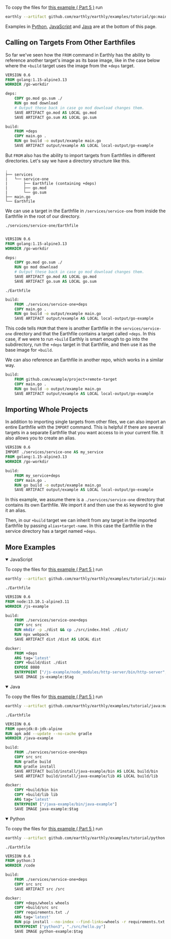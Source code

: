 To copy the files for [this example ( Part 5 )](https://github.com/earthly/earthly/tree/main/examples/tutorial/go/part5) run

```bash
earthly --artifact github.com/earthly/earthly/examples/tutorial/go:main+part5/part5 ./part5
```

Examples in [Python](#more-examples), [JavaScript](#more-examples) and [Java](#more-examples) are at the bottom of this page.

## Calling on Targets From Other Earthfiles

So far we've seen how the `FROM` command in Earthly has the ability to reference another target's image as its base image, like in the case below where the `+build` target uses the image from the `+deps` target.

```Dockerfile
VERSION 0.6
FROM golang:1.15-alpine3.13
WORKDIR /go-workdir

deps:
    COPY go.mod go.sum ./
    RUN go mod download
    # Output these back in case go mod download changes them.
    SAVE ARTIFACT go.mod AS LOCAL go.mod
    SAVE ARTIFACT go.sum AS LOCAL go.sum

build:
    FROM +deps
    COPY main.go .
    RUN go build -o output/example main.go
    SAVE ARTIFACT output/example AS LOCAL local-output/go-example

```

But `FROM` also has the ability to import targets from Earthfiles in different directories. Let's say we have a directory structure like this.

```
.
├── services
|   └── service-one
|       ├── Earthfile (containing +deps)
|       ├── go.mod
|       └── go.sum
├── main.go
└── Earthfile

```
We can use a target in the Earthfile in `/services/service-one` from inside the Earthfile in the root of our directory.

`./services/service-one/Earthfile`

```Dockerfile

VERSION 0.6
FROM golang:1.15-alpine3.13
WORKDIR /go-workdir

deps:
    COPY go.mod go.sum ./
    RUN go mod download
    # Output these back in case go mod download changes them.
    SAVE ARTIFACT go.mod AS LOCAL go.mod
    SAVE ARTIFACT go.sum AS LOCAL go.sum
```

`./Earthfile`

```Dockerfile
build:
    FROM ./services/service-one+deps
    COPY main.go .
    RUN go build -o output/example main.go
    SAVE ARTIFACT output/example AS LOCAL local-output/go-example
```
This code tells `FROM` that there is another Earthfile in  the `services/service-one` directory and that the Earthfile  contains a target called `+deps`. In this case, if we were to run `+build` Earthly is smart enough to go into the subdirectory, run the  `+deps` target in that Earthfile, and then use it as the base image for `+build`.

We can also reference an Earthfile in another repo, which works in a similar way.

```Dockerfile
build:
    FROM github.com/example/project+remote-target
    COPY main.go .
    RUN go build -o output/example main.go
    SAVE ARTIFACT output/example AS LOCAL local-output/go-example
```

## Importing Whole Projects
In addition to importing single targets from other files, we can also import an entire Earthfile with the `IMPORT` command. This is helpful if there are several targets in a separate Earthfile that you want access to in your current file. It also allows you to create an alias.

```Dockerfile
VERSION 0.6
IMPORT ./services/service-one AS my_service
FROM golang:1.15-alpine3.13
WORKDIR /go-workdir

build:
    FROM my_service+deps
    COPY main.go .
    RUN go build -o output/example main.go
    SAVE ARTIFACT output/example AS LOCAL local-output/go-example
```
In this example, we assume there is a `./services/service-one` directory that contains its own Earthfile. We import it and then use the `AS` keyword to give it an alias.

Then, in our `+build` target we can inherit from any target in the imported Earthfile by passing `alias+target-name`. In this case the Earthfile in the service directory has a target named `+deps`.

## More Examples

<details open>
<summary>JavaScript</summary>

To copy the files for [this example ( Part 5 )](https://github.com/earthly/earthly/tree/main/examples/tutorial/js/part5) run

```bash
earthly --artifact github.com/earthly/earthly/examples/tutorial/js:main+part5/part5 ./part5
```

`./Earthfile`

```Dockerfile
VERSION 0.6
FROM node:13.10.1-alpine3.11
WORKDIR /js-example

build:
    FROM ./services/service-one+deps
    COPY src src
    RUN mkdir -p ./dist && cp ./src/index.html ./dist/
    RUN npx webpack
    SAVE ARTIFACT dist /dist AS LOCAL dist

docker:
    FROM +deps
    ARG tag='latest'
    COPY +build/dist ./dist
    EXPOSE 8080
    ENTRYPOINT ["/js-example/node_modules/http-server/bin/http-server", "./dist"]
    SAVE IMAGE js-example:$tag
```

</details>

<details open>
<summary>Java</summary>

To copy the files for [this example ( Part 5 )](https://github.com/earthly/earthly/tree/main/examples/tutorial/java/part5) run

```bash
earthly --artifact github.com/earthly/earthly/examples/tutorial/java:main+part5/part5 ./part5
```


`./Earthfile`

```Dockerfile
VERSION 0.6
FROM openjdk:8-jdk-alpine
RUN apk add --update --no-cache gradle
WORKDIR /java-example

build:
    FROM ./services/service-one+deps
    COPY src src
    RUN gradle build
    RUN gradle install
    SAVE ARTIFACT build/install/java-example/bin AS LOCAL build/bin
    SAVE ARTIFACT build/install/java-example/lib AS LOCAL build/lib

docker:
    COPY +build/bin bin
    COPY +build/lib lib
    ARG tag='latest'
    ENTRYPOINT ["/java-example/bin/java-example"]
    SAVE IMAGE java-example:$tag
```

</details>

<details open>
<summary>Python</summary>

To copy the files for [this example ( Part 5 )](https://github.com/earthly/earthly/tree/main/examples/tutorial/python/part5) run

```bash
earthly --artifact github.com/earthly/earthly/examples/tutorial/python:main+part5/part5 ./part5
```

`./Earthfile`

```Dockerfile
VERSION 0.6
FROM python:3
WORKDIR /code

build:
    FROM ./services/service-one+deps
    COPY src src
    SAVE ARTIFACT src /src

docker:
    COPY +deps/wheels wheels
    COPY +build/src src
    COPY requirements.txt ./
    ARG tag='latest'
    RUN pip install --no-index --find-links=wheels -r requirements.txt
    ENTRYPOINT ["python3", "./src/hello.py"]
    SAVE IMAGE python-example:$tag
```

</details>
